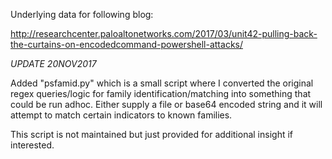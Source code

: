 Underlying data for following blog:

http://researchcenter.paloaltonetworks.com/2017/03/unit42-pulling-back-the-curtains-on-encodedcommand-powershell-attacks/

*UPDATE 20NOV2017* 

Added "psfamid.py" which is a small script where I converted the original regex queries/logic for family identification/matching into something that could be run adhoc. Either supply a file or base64 encoded string and it will attempt to match certain indicators to known families. 

This script is not maintained but just provided for additional insight if interested.

